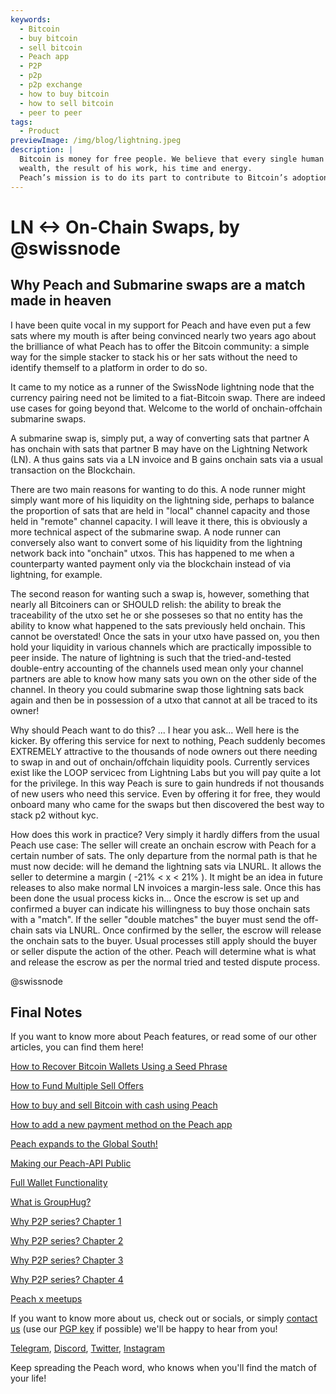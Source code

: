 ```yaml
---
keywords:
  - Bitcoin
  - buy bitcoin
  - sell bitcoin
  - Peach app
  - P2P
  - p2p
  - p2p exchange
  - how to buy bitcoin
  - how to sell bitcoin
  - peer to peer
tags:
  - Product
previewImage: /img/blog/lightning.jpeg
description: |
  Bitcoin is money for free people. We believe that every single human being has the right to choose which money he uses to store his 
  wealth, the result of his work, his time and energy.
  Peach’s mission is to do its part to contribute to Bitcoin’s adoption in the hands of the people.
---
```


# LN <-> On-Chain Swaps, by @swissnode

## Why Peach and Submarine swaps are a match made in heaven

I have been quite vocal in my support for Peach and have even put a few sats where my mouth is after being convinced nearly two years ago about the brilliance of what Peach has to offer the Bitcoin community: a simple way for the simple stacker to stack his or her sats without the need to identify themself to a platform in order to do so.

It came to my notice as a runner of the SwissNode lightning node that the currency pairing need not be limited to a fiat-Bitcoin swap. There are indeed use cases for going beyond that. Welcome to the world of onchain-offchain submarine swaps.

A submarine swap is, simply put, a way of converting sats that partner A has onchain with sats that partner B may have on the Lightning Network (LN). A thus gains sats via a LN invoice and B gains onchain sats via a usual transaction on the Blockchain.

There are two main reasons for wanting to do this. A node runner might simply want more of his liquidity on the lightning side, perhaps to balance the proportion of sats that are held in "local" channel capacity and those held in "remote" channel capacity. I will leave it there, this is obviously a more technical aspect of the submarine swap. A node runner can conversely also want to convert some of his liquidity from the lightning network back into "onchain" utxos. This has happened to me when a counterparty wanted payment only via the blockchain instead of via lightning, for example.

The second reason for wanting such a swap is, however, something that nearly all Bitcoiners can or SHOULD relish: the ability to break the traceability of the utxo set he or she posseses so that no entity has the ability to know what happened to the sats previously held onchain. This cannot be overstated! Once the sats in your utxo have passed on, you then hold your liquidity in various channels which are practically impossible to peer inside. The nature of lightning is such that the tried-and-tested double-entry accounting of the channels used mean only your channel partners are able to know how many sats you own on the other side of the channel. In theory you could submarine swap those lightning sats back again and then be in possession of a utxo that cannot at all be traced to its owner!

Why should Peach want to do this? ... I hear you ask... Well here is the kicker. By offering this service for next to nothing, Peach suddenly becomes EXTREMELY attractive to the thousands of node owners out there needing to swap in and out of onchain/offchain liquidity pools. Currently services exist like the LOOP servicec from Lightning Labs but you will pay quite a lot for the privilege. In this way Peach is sure to gain hundreds if not thousands of new users who need this service. Even by offering it for free, they would onboard many who came for the swaps but then discovered the best way to stack p2 without kyc.

How does this work in practice? Very simply it hardly differs from the usual Peach use case: The seller will create an onchain escrow with Peach for a certain number of sats. The only departure from the normal path is that he must now decide: will he demand the lightning sats via LNURL. It allows the seller to determine a margin ( -21% < x < 21% ). It might be an idea in future releases to also make normal LN invoices a margin-less sale. Once this has been done the usual process kicks in... Once the escrow is set up and confirmed a buyer can indicate his willingness to buy those onchain sats with a "match". If the seller "double matches" the buyer must send the off-chain sats via LNURL. Once confirmed by the seller, the escrow will release the onchain sats to the buyer. Usual processes still apply should the buyer or seller dispute the action of the other. Peach will determine what is what and release the escrow as per the normal tried and tested dispute process.

@swissnode

## Final Notes

If you want to know more about Peach features, or read some of our other articles, you can find them here!

[How to Recover Bitcoin Wallets Using a Seed Phrase](https://peachbitcoin.com/blog/how-to-restore-peach-wallet/)

[How to Fund Multiple Sell Offers](https://peachbitcoin.com/blog/funding-multiple-sell-offers/)

[How to buy and sell Bitcoin with cash using Peach](https://peachbitcoin.com/blog/how-to-buy-and-sell-bitcoin-with-cash-using-peach/)

[How to add a new payment method on the Peach app](https://peachbitcoin.com/blog/how-to-add-a-payment-method/)

[Peach expands to the Global South!](https://peachbitcoin.com/blog/peach-expands-to-the-global-south/)

[Making our Peach-API Public](https://peachbitcoin.com/blog/making-our-peach-api-public/)

[Full Wallet Functionality](https://peachbitcoin.com/blog/full-wallet-functionality/)

[What is GroupHug?](https://peachbitcoin.com/blog/group-hug/)

[Why P2P series? Chapter 1](https://peachbitcoin.com/blog/why-p2p-chapter-1/)

[Why P2P series? Chapter 2](https://peachbitcoin.com/blog/why-p2p-chapter-2/)

[Why P2P series? Chapter 3](https://peachbitcoin.com/blog/why-p2p-chapter-3-circular-economies/)

[Why P2P series? Chapter 4](https://peachbitcoin.com/blog/why-p2p-chapter-4-chains-of-trust/)

[Peach x meetups](https://peachbitcoin.com/blog/peach-for-meetups/)

If you want to know more about us, check out or socials, or simply [contact us](mailto:hello@peachbitcoin.com) (use our [PGP key](https://keys.openpgp.org/vks/v1/by-fingerprint/48339A19645E2E53488E0E5479E1B270FACD1BD2) if possible) we'll be happy to hear from you!

[Telegram](https://t.me/peachtopeach), [Discord](https://discord.gg/ypeHz3SW54), [Twitter](https://twitter.com/peachbitcoin), [Instagram](https://instagram.com/peachbitcoin)

Keep spreading the Peach word, who knows when you'll find the match of your life!
